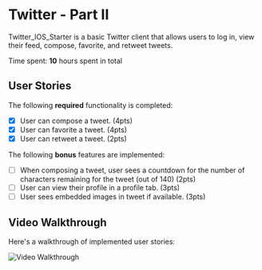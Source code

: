 # Twitter - Part II

Twitter_IOS_Starter is a basic Twitter client that allows users to log in, view their feed, compose, favorite, and retweet tweets.

Time spent: **10** hours spent in total

## User Stories

The following **required** functionality is completed:

- [x] User can compose a tweet. (4pts)
- [x] User can favorite a tweet. (4pts)
- [x] User can retweet a tweet. (2pts)

The following **bonus** features are implemented:

- [ ] When composing a tweet, user sees a countdown for the number of characters remaining for the tweet (out of 140) (2pts)
- [ ] User can view their profile in a profile tab. (3pts)
- [ ] User sees embedded images in tweet if available. (3pts)

## Video Walkthrough

Here's a walkthrough of implemented user stories:


<img src='https://media.giphy.com/media/4WEU7ijA2gnK2lOP3y/giphy.gif' title='Video Walkthrough' width='' alt='Video Walkthrough' />

